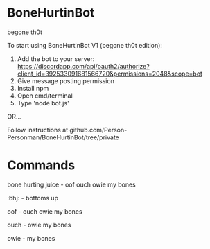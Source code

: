 # BoneHurtinBot
begone th0t

To start using BoneHurtinBot V1 (begone th0t edition):

1. Add the bot to your server: https://discordapp.com/api/oauth2/authorize?client_id=392533091681566720&permissions=2048&scope=bot
2. Give message posting permission
3. Install npm
4. Open cmd/terminal
5. Type 'node bot.js'

OR...

Follow instructions at github.com/Person-Personman/BoneHurtinBot/tree/private

# Commands
bone hurting juice - oof ouch owie my bones

:bhj: - bottoms up

oof - ouch owie my bones

ouch - owie my bones

owie - my bones
